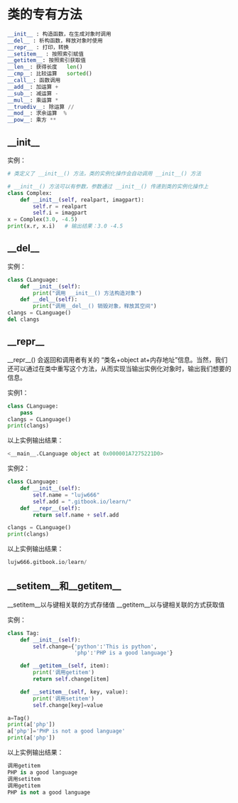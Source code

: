 # 类的专有方法

```python
__init__ : 构造函数，在生成对象时调用
__del__ : 析构函数，释放对象时使用
__repr__ : 打印，转换
__setitem__ : 按照索引赋值
__getitem__: 按照索引获取值
__len__: 获得长度   len()
__cmp__: 比较运算   sorted()
__call__: 函数调用
__add__: 加运算 +
__sub__: 减运算 -
__mul__: 乘运算 *
__truediv__: 除运算 //
__mod__: 求余运算  %
__pow__: 乘方 **
```

## \_\_init\_\_

实例：

```python
# 类定义了 __init__() 方法，类的实例化操作会自动调用 __init__() 方法

# __init__() 方法可以有参数，参数通过 __init__() 传递到类的实例化操作上
class Complex:
    def __init__(self, realpart, imagpart):
        self.r = realpart
        self.i = imagpart
x = Complex(3.0, -4.5)
print(x.r, x.i)   # 输出结果：3.0 -4.5
```

## \_\_del\_\_

实例：

```python
class CLanguage:
    def __init__(self):
        print("调用 __init__() 方法构造对象")
    def __del__(self):
        print("调用__del__() 销毁对象，释放其空间")
clangs = CLanguage()
del clangs
```

## \_\_repr\_\_

\_\_repr\_\_() 会返回和调用者有关的 “类名+object at+内存地址”信息。当然，我们还可以通过在类中重写这个方法，从而实现当输出实例化对象时，输出我们想要的信息。

实例1：

```python
class CLanguage:
    pass
clangs = CLanguage()
print(clangs)
```

以上实例输出结果：

```python
<__main__.CLanguage object at 0x000001A7275221D0>
```

实例2：

```python
class CLanguage:
    def __init__(self):
        self.name = "lujw666"
        self.add = ".gitbook.io/learn/"
    def __repr__(self):
        return self.name + self.add

clangs = CLanguage()
print(clangs)
```

以上实例输出结果：

```python
lujw666.gitbook.io/learn/
```

## \_\_setitem\_\_和\_\_getitem\_\_

\_\_setitem\_\_以与键相关联的方式存储值
\_\_getitem\_\_以与键相关联的方式获取值

实例：

```python
class Tag:
    def __init__(self):
        self.change={'python':'This is python',
                     'php':'PHP is a good language'}

    def __getitem__(self, item):
        print('调用getitem')
        return self.change[item]

    def __setitem__(self, key, value):
        print('调用setitem')
        self.change[key]=value

a=Tag()
print(a['php'])
a['php']='PHP is not a good language'
print(a['php'])
```

以上实例输出结果：

```python
调用getitem
PHP is a good language
调用setitem
调用getitem
PHP is not a good language
```
